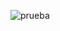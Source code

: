 
![prueba](https://github.com/Jaxbel/Sensores37/assets/83053212/736595fe-8ec2-4c10-b4a6-0d28cfc4e9c9)
